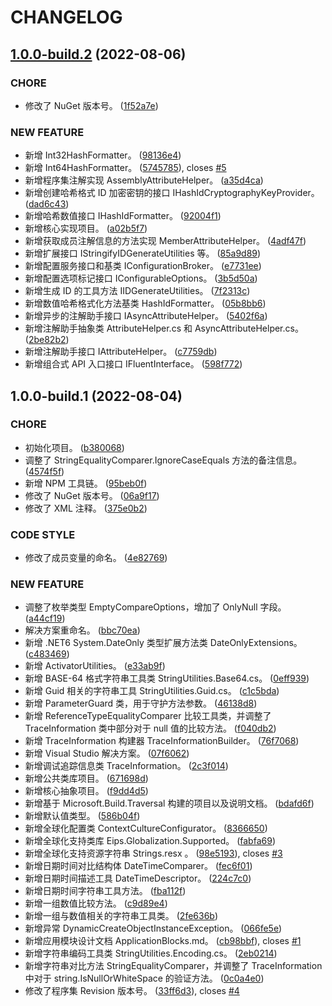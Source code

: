 # CHANGELOG
## [1.0.0-build.2](https://github.com/eips-solution/runtime/compare/v1.0.0-build.1...v1.0.0-build.2) (2022-08-06)


### CHORE

* 修改了 NuGet 版本号。 ([1f52a7e](https://github.com/eips-solution/runtime/commit/1f52a7e90f179421bf76dd1e19ae52a6ded21bcd))


### NEW FEATURE

* 新增 Int32HashFormatter。 ([98136e4](https://github.com/eips-solution/runtime/commit/98136e4da40e83779a7f607a872d86e707cd5999))
* 新增 Int64HashFormatter。 ([5745785](https://github.com/eips-solution/runtime/commit/57457858908e5d0b62219c6c1af3a6f692bb6749)), closes [#5](https://github.com/eips-solution/runtime/issues/5)
* 新增程序集注解实现 AssemblyAttributeHelper。 ([a35d4ca](https://github.com/eips-solution/runtime/commit/a35d4cacb6e414ac887993e485471fb7618eb7e4))
* 新增创建哈希格式 ID 加密密钥的接口 IHashIdCryptographyKeyProvider。 ([dad6c43](https://github.com/eips-solution/runtime/commit/dad6c437fa897c4ed0fa3bfc67bbc8b58f7ce3b3))
* 新增哈希数值接口 IHashIdFormatter。 ([92004f1](https://github.com/eips-solution/runtime/commit/92004f1c51e225c246e2498b5cf0d34298c0f09c))
* 新增核心实现项目。 ([a02b5f7](https://github.com/eips-solution/runtime/commit/a02b5f7ada8a9d5f5edde9e8fdf697902a1cb174))
* 新增获取成员注解信息的方法实现 MemberAttributeHelper。 ([4adf47f](https://github.com/eips-solution/runtime/commit/4adf47f7e194e0cfb6296b40fa5cca9fec4ab28d))
* 新增扩展接口 IStringifyIDGenerateUtilities 等。 ([85a9d89](https://github.com/eips-solution/runtime/commit/85a9d89308c5f2445449f4912892181e41137981))
* 新增配置服务接口和基类 IConfigurationBroker。 ([e7731ee](https://github.com/eips-solution/runtime/commit/e7731ee1e804ba748febae36cdfff6959ddd6045))
* 新增配置选项标记接口 IConfigurableOptions。 ([3b5d50a](https://github.com/eips-solution/runtime/commit/3b5d50ab01f231eafd06a19c39b010420ecd63d1))
* 新增生成 ID 的工具方法 IIDGenerateUtilities。 ([7f2313c](https://github.com/eips-solution/runtime/commit/7f2313c94f6c33cc87b929a086a4ce2cc1dba499))
* 新增数值哈希格式化方法基类 HashIdFormatter。 ([05b8bb6](https://github.com/eips-solution/runtime/commit/05b8bb6adaaabecd6e5592f4642311cf06e2beca))
* 新增异步的注解助手接口 IAsyncAttributeHelper。 ([5402f6a](https://github.com/eips-solution/runtime/commit/5402f6a1c6e573cab93d95cd6781bf9ed810cdd2))
* 新增注解助手抽象类 AttributeHelper.cs 和 AsyncAttributeHelper.cs。 ([2be82b2](https://github.com/eips-solution/runtime/commit/2be82b21d19ff3eb6b02ee602f7e9cc948d62421))
* 新增注解助手接口 IAttributeHelper。 ([c7759db](https://github.com/eips-solution/runtime/commit/c7759db92b8cb9a8cba5c5e8883478097052d09a))
* 新增组合式 API 入口接口 IFluentInterface。 ([598f772](https://github.com/eips-solution/runtime/commit/598f772053c0a54b7e421980d8decd96f4f3e3be))

## 1.0.0-build.1 (2022-08-04)


### CHORE

* 初始化项目。 ([b380068](https://github.com/eips-solution/runtime/commit/b380068eda9ce34a1c1c888d6cb76f79ac801dae))
* 调整了 StringEqualityComparer.IgnoreCaseEquals 方法的备注信息。 ([4574f5f](https://github.com/eips-solution/runtime/commit/4574f5f26b763b19ae817ef5a14ee6c60779e111))
* 新增 NPM 工具链。 ([95beb0f](https://github.com/eips-solution/runtime/commit/95beb0f252764ce46fe32030d25ddc1e51119ac3))
* 修改了 NuGet 版本号。 ([06a9f17](https://github.com/eips-solution/runtime/commit/06a9f17367554f2d6336b97c2ac9f2bf47146a30))
* 修改了 XML 注释。 ([375e0b2](https://github.com/eips-solution/runtime/commit/375e0b24fbb81743f24b7c4d456a0550b276b55a))


### CODE STYLE

* 修改了成员变量的命名。 ([4e82769](https://github.com/eips-solution/runtime/commit/4e8276941a2353aee733d157dc9c172a9c79768c))


### NEW FEATURE

* 调整了枚举类型 EmptyCompareOptions，增加了 OnlyNull 字段。 ([a44cf19](https://github.com/eips-solution/runtime/commit/a44cf19472a65e29d6b847bd265982f6b4390894))
* 解决方案重命名。 ([bbc70ea](https://github.com/eips-solution/runtime/commit/bbc70eab853fe4f51186a7e42e4efba49249554e))
* 新增 .NET6 System.DateOnly 类型扩展方法类 DateOnlyExtensions。 ([c483469](https://github.com/eips-solution/runtime/commit/c483469eabff526e050b21f987266e9fa877e525))
* 新增 ActivatorUtilities。 ([e33ab9f](https://github.com/eips-solution/runtime/commit/e33ab9f7f153a31d5935d6c3a41b8d6697e8091c))
* 新增 BASE-64 格式字符串工具类 StringUtilities.Base64.cs。 ([0eff939](https://github.com/eips-solution/runtime/commit/0eff9399ece97c76400917127813d60206cba351))
* 新增 Guid 相关的字符串工具 StringUtilities.Guid.cs。 ([c1c5bda](https://github.com/eips-solution/runtime/commit/c1c5bda9bc6bba829cc5d23c169e1b591aa6d7ac))
* 新增 ParameterGuard 类，用于守护方法参数。 ([46138d8](https://github.com/eips-solution/runtime/commit/46138d80d88ea6ad288d952a3668079cfd7f077d))
* 新增 ReferenceTypeEqualityComparer 比较工具类，并调整了 TraceInformation 类中部分对于 null 值的比较方法。 ([f040db2](https://github.com/eips-solution/runtime/commit/f040db288332031803758522ab0db65e4471bf97))
* 新增 TraceInformation 构建器 TraceInformationBuilder。 ([76f7068](https://github.com/eips-solution/runtime/commit/76f70688afbd1b9525cf290729817e5c5083e5a6))
* 新增 Visual Studio 解决方案。 ([07f6062](https://github.com/eips-solution/runtime/commit/07f60623a61793d870cf70b57f3b7375adf5d276))
* 新增调试追踪信息类 TraceInformation。 ([2c3f014](https://github.com/eips-solution/runtime/commit/2c3f01426e7657d83037730ab4bbb1f559d81086))
* 新增公共类库项目。 ([671698d](https://github.com/eips-solution/runtime/commit/671698df25e2a0fccad922ddf40cd55c8fae9625))
* 新增核心抽象项目。 ([f9dd4d5](https://github.com/eips-solution/runtime/commit/f9dd4d5259e9ca25781779299788bca4952cf293))
* 新增基于 Microsoft.Build.Traversal 构建的项目以及说明文档。 ([bdafd6f](https://github.com/eips-solution/runtime/commit/bdafd6fe4fb1321a9a55caeb5128c69062c87f74))
* 新增默认值类型。 ([586b04f](https://github.com/eips-solution/runtime/commit/586b04fb4f7225323248f677c1347ccc9cc3c37c))
* 新增全球化配置类 ContextCultureConfigurator。 ([8366650](https://github.com/eips-solution/runtime/commit/8366650065b7ddc85e8233d7065b1c4c010f2c98))
* 新增全球化支持类库 Eips.Globalization.Supported。 ([fabfa69](https://github.com/eips-solution/runtime/commit/fabfa69a555e6f0f4a3ea9d1e328f75f9b9a4942))
* 新增全球化支持资源字符串 Strings.resx 。 ([98e5193](https://github.com/eips-solution/runtime/commit/98e519317f50da14b78d4cf8a34e1c212c3e53ac)), closes [#3](https://github.com/eips-solution/runtime/issues/3)
* 新增日期时间对比结构体 DateTimeComparer。 ([fec6f01](https://github.com/eips-solution/runtime/commit/fec6f013a06daec22d1f140ca744bf21eb5bf093))
* 新增日期时间描述工具 DateTimeDescriptor。 ([224c7c0](https://github.com/eips-solution/runtime/commit/224c7c040da4ff5af4a61cdd69ed9e50257ddd8c))
* 新增日期时间字符串工具方法。 ([fba112f](https://github.com/eips-solution/runtime/commit/fba112fbe0bf985e37a3e1dcb6eb7a9a5f993477))
* 新增一组数值比较方法。 ([c9d89e4](https://github.com/eips-solution/runtime/commit/c9d89e465a5729c518118cdedcf7296c865bacdc))
* 新增一组与数值相关的字符串工具类。 ([2fe636b](https://github.com/eips-solution/runtime/commit/2fe636b680375aff0ca7e3ab098d571ff7804b4a))
* 新增异常 DynamicCreateObjectInstanceException。 ([066fe5e](https://github.com/eips-solution/runtime/commit/066fe5e964fb69296649523631cb606dd0a1ae2a))
* 新增应用模块设计文档 ApplicationBlocks.md。 ([cb98bbf](https://github.com/eips-solution/runtime/commit/cb98bbfad2504f9db734b37c603c50b7cdf9a50e)), closes [#1](https://github.com/eips-solution/runtime/issues/1)
* 新增字符串编码工具类 StringUtilities.Encoding.cs。 ([2eb0214](https://github.com/eips-solution/runtime/commit/2eb0214a02be88c1deb6a5e982d8de613e899b31))
* 新增字符串对比方法 StringEqualityComparer，并调整了 TraceInformation 中对于 string.IsNullOrWhiteSpace 的验证方法。 ([0c0a4e0](https://github.com/eips-solution/runtime/commit/0c0a4e0a9356b4489c300d077fc3a442e0853f30))
* 修改了程序集 Revision 版本号。 ([33ff6d3](https://github.com/eips-solution/runtime/commit/33ff6d3a0e365c77cd1e66ba9a903a618c89e344)), closes [#4](https://github.com/eips-solution/runtime/issues/4)

